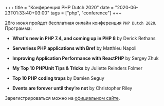 +++
title = "Конференция PHP Dutch 2020"
date = "2020-06-23T01:33:40+03:00"
tags = ["php", "conference"]
+++

26го июня пройдет бесплатная онлайн конференция `PHP Dutch 2020`. Программа:

- **What's new in PHP 7.4, and coming up in PHP 8** by Derick Rethans

- **Serverless PHP applications with Bref** by Matthieu Napoli

- **Improving Application Performance with ReactPHP** by Sergey Zhuk

- **My Top 10 PHPUnit Tips & Tricks** by Juliette Reinders Folmer

- **Top 10 PHP coding traps** by Damien Seguy

- **Events are forever until they’re not** by Christopher Riley

Зарегистрироваться можно на [официальном сайте](https://www.phpconference.nl/).